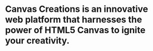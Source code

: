 # Canvas Creations is an innovative web platform that harnesses the power of HTML5 Canvas to ignite your creativity.
